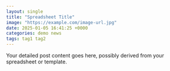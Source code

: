 ```yaml
---
layout: single
title: "Spreadsheet Title"
image: "https://example.com/image-url.jpg"
date: 2025-01-05 16:41:25 +0000
categories: demo news
tags: tag1 tag2
---
```


Your detailed post content goes here, possibly derived from your spreadsheet or template.
